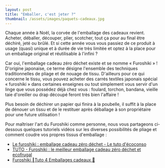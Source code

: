 ```yaml
---
layout: post
title: "Emballer, c'est jeter ?"
thumbnail: /assets/images/paquets-cadeaux.jpg
---
```

Chaque année à Noël, la corvée de l'emballage des cadeaux revient. Acheter, déballer, découper, plier, scotcher, tout ça pour au final être déchiré, jeté ou brûlé. Et si cette année vous vous passiez de ce produit à usage (quasi) unique et à durée de vie très limitée et optez à la place pour un emballage original et réutilisable à l'infini ?

<!--more-->

Car oui, l'emballage cadeau zéro déchet existe et se nomme « Furoshiki » ! D'origine japonaise, ce terme désigne l'ensemble des techniques traditionnelles de pliage et de nouage de tissu. D'ailleurs pour ce qui concerne le tissu, vous pouvez acheter des carrés textiles japonais spécial « furoshiki » dans certaines enseignes ou tout simplement vous servir d'un linge que vous possédez déjà chez vous : foulard, torchon, bandana, vieille taie d'oreiller ou drap découpé feront très bien l'affaire !

Plus besoin de déchirer un papier qui finira à la poubelle, il suffit à la place de dénouer un tissu et de le restituer après déballage à son propriétaire pour une future utilisation !

Pour maîtriser l'art du Furoshiki comme personne, nous vous partageons ci-dessous quelques tutoriels vidéos sur les diverses possibilités de pliage et comment coudre vos propres tissus d'emballage :

* [Le furoshiki : emballage cadeau zéro déchet - Le tuto d'écoconso](https://www.youtube.com/watch?reload=9&v=nUEc6zlroOU)
* [TUTO - Furoshiki : le meilleur emballage cadeau zéro déchet et ecofrugal](https://www.youtube.com/watch?v=BykGF7IVVwM)
* [Furoshiki ┃Tuto 4 Emballages cadeaux 🎁](https://www.youtube.com/watch?v=v_jS1s_r2YU)
